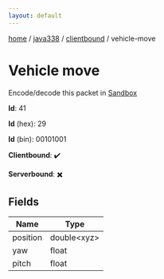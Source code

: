 ```yaml
---
layout: default
---
```


[home](/)  /  [java338](/protocol/java338)  /  [clientbound](/protocol/java338/clientbound)  /  vehicle-move

# Vehicle move

Encode/decode this packet in [Sandbox](../../../sandbox/java338#Clientbound.VehicleMove)

**Id**: 41

**Id** (hex): 29

**Id** (bin): 00101001

**Clientbound**: ✔️

**Serverbound**: ✖️

## Fields

Name | Type
---|---
position | double&lt;xyz&gt;
yaw | float
pitch | float

